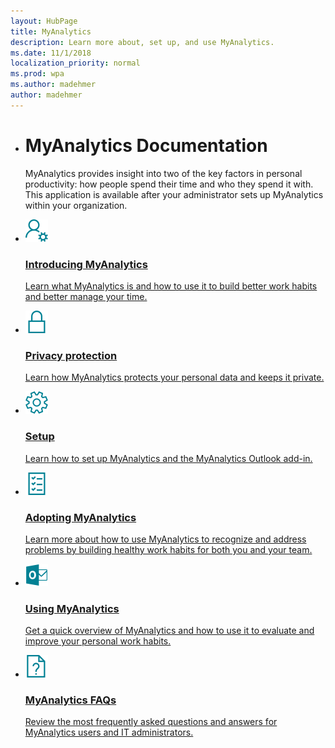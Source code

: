 ```yaml
---
layout: HubPage
title: MyAnalytics
description: Learn more about, set up, and use MyAnalytics.
ms.date: 11/1/2018
localization_priority: normal 
ms.prod: wpa
ms.author: madehmer
author: madehmer
---
```


<ul class="cardsY panelContent singlePanelContent">
    <li>
    <h1>MyAnalytics Documentation</h1>
        <p>MyAnalytics provides insight into two of the key factors in personal productivity: how people spend their time and who they spend it with. This application is available after your administrator sets up MyAnalytics within your organization.</p>
    </li>
</ul>

<ul class="cardsM panelContent singlePanelContent cols cols2">
    <li>
        <a href="https://docs.microsoft.com/en-us/workplace-analytics/myanalytics/mya-landing-page">
        <div class="cardSize">
            <div class="cardPadding">
                <div class="card">
                    <div class="cardImageOuter">
                        <div class="cardImage">
                            <img src="../Images/icon-personaldata.png" alt="" />
                        </div>
                    </div>
                    <div class="cardText">
                        <h3>Introducing MyAnalytics</h3>
                        <p>Learn what MyAnalytics is and how to use it to build better work habits and better manage your time.</p>
                    </div>
                </div>
            </div>
        </div>
        </a>
    </li>
    <li>
        <a href="https://docs.microsoft.com/en-us/workplace-analytics/myanalytics/overview/privacy-guide">
        <div class="cardSize">
            <div class="cardPadding">
                <div class="card">
                    <div class="cardImageOuter">
                        <div class="cardImage">
                            <img src="../Images/icon-privacy.png" alt="" />
                        </div>
                    </div>
                    <div class="cardText">
                        <h3>Privacy protection</h3>
                        <p>Learn how MyAnalytics protects your personal data and keeps it private.</p>
                        <p></p>
                    </div>
                </div>
            </div>
        </div>
        </a>
    </li>
    <li>
        <a href="https://docs.microsoft.com/en-us/workplace-analytics/myanalytics/setup/mya-setup-checklist">
        <div class="cardSize">
            <div class="cardPadding">
                <div class="card">
                    <div class="cardImageOuter">
                        <div class="cardImage">
                            <img src="../Images/icon-settings.png" alt="" />
                        </div>
                    </div>
                    <div class="cardText">
                        <h3>Setup</h3>
                        <p>Learn how to set up MyAnalytics and the MyAnalytics Outlook add-in.</p>
                        <p></p>
                    </div>
                </div>
            </div>
        </div>
        </a>
    </li>
    <li>
        <a href="https://docs.microsoft.com/en-us/workplace-analytics/myanalytics/use/mya-adoption/adopt-myanalytics">
        <div class="cardSize">
            <div class="cardPadding">
                <div class="card">
                    <div class="cardImageOuter">
                        <div class="cardImage">
                            <img src="../Images/icon-checklist.png" alt="" />
                        </div>
                    </div>
                    <div class="cardText">
                        <h3>Adopting MyAnalytics</h3>
                        <p>Learn more about how to use MyAnalytics to recognize and address problems by building healthy work habits for both you and your team.</p>
                    </div>
                </div>
            </div>
        </div>
        </a>
    </li>
    <li>
        <a href="https://docs.microsoft.com/en-us/workplace-analytics/myanalytics/use/mya-elements">
        <div class="cardSize">
            <div class="cardPadding">
                <div class="card">
                    <div class="cardImageOuter">
                        <div class="cardImage">
                            <img src="../Images/icon-outlook.png" alt="" />
                        </div>
                    </div>
                    <div class="cardText">
                        <h3>Using MyAnalytics</h3>
                        <p>Get a quick overview of MyAnalytics and how to use it to evaluate and improve your personal work habits.</p>
                    </div>
                </div>
            </div>
        </div>
        </a>
    </li>
    <li>
        <a href="https://docs.microsoft.com/en-us/workplace-analytics/myanalytics/overview/mya-faq">
        <div class="cardSize">
            <div class="cardPadding">
                <div class="card">
                    <div class="cardImageOuter">
                        <div class="cardImage">
                            <img src="../Images/icon-faqs.png" alt="" />
                        </div>
                    </div>
                    <div class="cardText">
                        <h3>MyAnalytics FAQs</h3>
                        <p>Review the most frequently asked questions and answers for MyAnalytics users and IT administrators.</p>
                    </div>
                </div>
            </div>
        </div>
        </a>
    </li>
</ul>